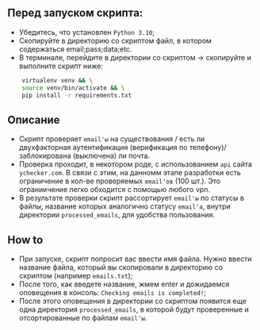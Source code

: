 ## Перед запуском скрипта:
- Убедитесь, что установлен `Python 3.10`;
- Скопируйте в директорию со скриптом файл, в котором содержаться email;pass;data;etc.
- В терминале, перейдите в директории со скриптом -> скопируйте и выполните скрипт ниже:
```bash
    virtualenv venv && \
    source venv/bin/activate && \
    pip install -r requirements.txt
```

## Описание
- Скрипт проверяет `email'ы` на существования / есть ли двухфакторная аутентификация (верификация по телефону)/ заблокирована (выключена) ли почта.
- Проверка проходит, в некотором роде, с использованием `api` сайта `ychecker.com`. В связи с этим, на данномм этапе разработки есть ограничение в кол-ве проверяемых `email'ов` (100 шт.). Это ограниичение легко обходится с помощью любого vpn.
- В результате проверки скрипт рассортирует `email'ы` по статусы в файлы, название которых аналогично статусу `email'а`, внутри директории `processed_emails`, для удобства пользования.

## How to
- При запуске, скрипт попросит вас ввести имя файла. Нужно ввести название файла, который вы скопировали в директорию со скриптом (например `emails.txt`);
- После того, как введете название, жмем enter и дожидаемся оповещения в консоль: `Checking emails is completed!`;
- После этого оповещения в директории со скриптом появится еще одна директория `processed_emails`, в которой будут проверенные и отсортированные по файлам `email'ы`.
